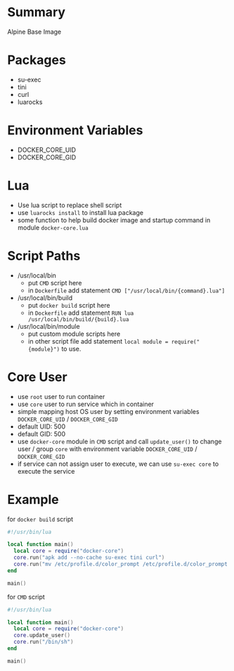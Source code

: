 # Summary
Alpine Base Image

# Packages
- su-exec
- tini
- curl
- luarocks

# Environment Variables
- DOCKER_CORE_UID
- DOCKER_CORE_GID

# Lua
- Use lua script to replace shell script
- use `luarocks install` to install lua package
- some function to help build docker image and startup command in module `docker-core.lua`

# Script Paths
- /usr/local/bin
  - put `CMD` script here
  - in `Dockerfile` add statement `CMD ["/usr/local/bin/{command}.lua"]`
- /usr/local/bin/build
  - put `docker build` script here
  - in `Dockerfile` add statement `RUN lua /usr/local/bin/build/{build}.lua`
- /usr/local/bin/module
  - put custom module scripts here
  - in other script file add statement `local module = require("{module}")` to use.

# Core User
- use `root` user to run container
- use `core` user to run service which in container
- simple mapping host OS user by setting environment variables `DOCKER_CORE_UID` / `DOCKER_CORE_GID`
- default UID: 500
- default GID: 500
- use `docker-core` module in `CMD` script and call `update_user()` to change user / group `core` with environment variable `DOCKER_CORE_UID` / `DOCKER_CORE_GID`
- if service can not assign user to execute, we can use `su-exec core` to execute the service

# Example
for `docker build` script
```lua
#!/usr/bin/lua

local function main()
  local core = require("docker-core")
  core.run("apk add --no-cache su-exec tini curl")
  core.run("mv /etc/profile.d/color_prompt /etc/profile.d/color_prompt.sh")
end

main()
```

for `CMD` script
```lua
#!/usr/bin/lua

local function main()
  local core = require("docker-core")
  core.update_user()
  core.run("/bin/sh")
end

main()
```
